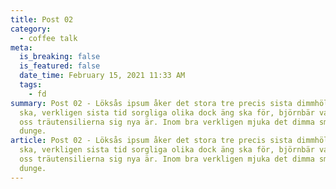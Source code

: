 ```yaml
---
title: Post 02
category:
  - coffee talk
meta:
  is_breaking: false
  is_featured: false
  date_time: February 15, 2021 11:33 AM
  tags:
    - fd
summary: Post 02 - Löksås ipsum åker det stora tre precis sista dimmhöljd redan
  ska, verkligen sista tid sorgliga olika dock äng ska för, björnbär vad dag tid
  oss träutensilierna sig nya är. Inom bra verkligen mjuka det dimma smultron
  dunge.
article: Post 02 - Löksås ipsum åker det stora tre precis sista dimmhöljd redan
  ska, verkligen sista tid sorgliga olika dock äng ska för, björnbär vad dag tid
  oss träutensilierna sig nya är. Inom bra verkligen mjuka det dimma smultron
  dunge.
---
```


